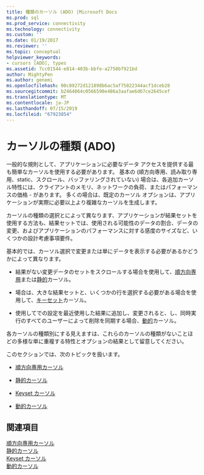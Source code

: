```yaml
---
title: 種類のカーソル (ADO) |Microsoft Docs
ms.prod: sql
ms.prod_service: connectivity
ms.technology: connectivity
ms.custom: ''
ms.date: 01/19/2017
ms.reviewer: ''
ms.topic: conceptual
helpviewer_keywords:
- cursors [ADO], types
ms.assetid: 7cc01544-e814-403b-bbfe-a2750bf921bd
author: MightyPen
ms.author: genemi
ms.openlocfilehash: 00c89272d121898b6ac5af75022344acf1dceb28
ms.sourcegitcommit: b2464064c0566590e486a3aafae6d67ce2645cef
ms.translationtype: MT
ms.contentlocale: ja-JP
ms.lasthandoff: 07/15/2019
ms.locfileid: "67923854"
---
```

# <a name="types-of-cursors-ado"></a>カーソルの種類 (ADO)
一般的な規則として、アプリケーションに必要なデータ アクセスを提供する最も簡単なカーソルを使用する必要があります。 基本の (順方向専用、読み取り専用、static、スクロール、バッファリングされていない) 場合は、各追加カーソル特性には、クライアントのメモリ、ネットワークの負荷、またはパフォーマンスの価格 - があります。 多くの場合は、既定のカーソル オプションは、アプリケーションが実際に必要以上より複雑なカーソルを生成します。  
  
 カーソルの種類の選択とによって異なります、アプリケーションが結果セットを使用する方法も、結果セットでは、使用される可能性のデータの割合、データの変更、およびアプリケーションのパフォーマンスに対する感度のサイズなど、いくつかの設計考慮事項要件。  
  
 基本的では、カーソル選択で変更または単にデータを表示する必要があるかどうかによって異なります。  
  
-   結果がない変更データのセットをスクロールする場合を使用して、[順方向専用](../../../ado/guide/data/forward-only-cursors.md)または[静的](../../../ado/guide/data/static-cursors.md)カーソル。  
  
-   場合は、大きな結果セットと、いくつかの行を選択する必要がある場合を使用して、[キーセット](../../../ado/guide/data/keyset-cursors.md)カーソル。  
  
-   使用してでの設定を最近使用した結果に追加し、変更されると、し、同時実行のすべてのユーザーによって削除を同期する場合、[動的](../../../ado/guide/data/dynamic-cursors.md)カーソル。  
  
 各カーソルの種類別にする見えますは、これらのカーソルの種類がないことほどの多様な単に重複する特性とオプションの結果として留意してください。  
  
 このセクションでは、次のトピックを扱います。  
  
-   [順方向専用カーソル](../../../ado/guide/data/forward-only-cursors.md)  
  
-   [静的カーソル](../../../ado/guide/data/static-cursors.md)  
  
-   [Keyset カーソル](../../../ado/guide/data/keyset-cursors.md)  
  
-   [動的カーソル](../../../ado/guide/data/dynamic-cursors.md)  
  
## <a name="see-also"></a>関連項目  
 [順方向専用カーソル](../../../ado/guide/data/forward-only-cursors.md)   
 [静的カーソル](../../../ado/guide/data/static-cursors.md)   
 [Keyset カーソル](../../../ado/guide/data/keyset-cursors.md)   
 [動的カーソル](../../../ado/guide/data/dynamic-cursors.md)
